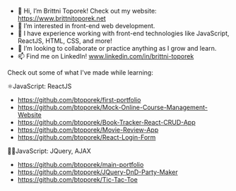 - 👋 Hi, I’m Brittni Toporek! Check out my website: https://www.brittnitoporek.net
- 👀 I’m interested in front-end web development.
- 🌱 I have experience working with front-end technologies like JavaScript, ReactJS, HTML, CSS, and more!
- 💞️ I’m looking to collaborate or practice anything as I grow and learn.
- 📫 Find me on LinkedIn! www.linkedin.com/in/brittni-toporek

Check out some of what I've made while learning:


⚛️JavaScript: ReactJS
- https://github.com/btoporek/first-portfolio
- https://github.com/btoporek/Mock-Online-Course-Management-Website
- https://github.com/btoporek/Book-Tracker-React-CRUD-App
- https://github.com/btoporek/Movie-Review-App
- https://github.com/btoporek/React-Login-Form

👩‍💻JavaScript: JQuery, AJAX
- https://github.com/btoporek/main-portfolio
- https://github.com/btoporek/JQuery-DnD-Party-Maker
- https://github.com/btoporek/Tic-Tac-Toe

<!---

btoporek/btoporek is a ✨ special ✨ repository because its `README.md` (this file) appears on your GitHub profile.
You can click the Preview link to take a look at your changes.
--->
